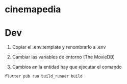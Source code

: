 # cinemapedia

# Dev
1. Copiar el .env.template y renombrarlo a .env
2. Cambiar las variables de entorno (The MovieDB)

3. Cambios en la entidad hay que ejecutar el comando 
```
flutter pub run build_runner build
```